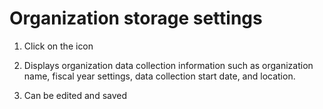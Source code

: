 # Organization storage settings

1. Click on the icon





1. Displays organization data collection information such as organization name, fiscal year settings, data collection start date, and location.
2. Can be edited and saved
